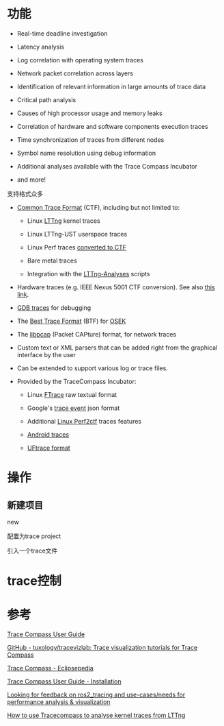 # 功能

- Real-time deadline investigation

- Latency analysis

- Log correlation with operating system traces

- Network packet correlation across layers

- Identification of relevant information in large amounts of trace data

- Critical path analysis

- Causes of high processor usage and memory leaks

- Correlation of hardware and software components execution traces

- Time synchronization of traces from different nodes

- Symbol name resolution using debug information

- Additional analyses available with the Trace Compass Incubator

- and more!

支持格式众多

- [Common Trace Format](http://diamon.org/ctf) (CTF), including but not limited to:

  - Linux [LTTng](https://lttng.org/) kernel traces

  - Linux LTTng-UST userspace traces

  - Linux Perf traces [converted to CTF](https://lwn.net/Articles/634333/)

  - Bare metal traces

  - Integration with the [LTTng-Analyses](https://github.com/lttng/lttng-analyses) scripts

- Hardware traces (e.g. IEEE Nexus 5001 CTF conversion). See also [this link](http://www.multicore-association.org/workgroup/tiwg.php).

- [GDB traces](https://sourceware.org/gdb/onlinedocs/gdb/Tracepoints.html) for debugging

- The [Best Trace Format](https://wiki.eclipse.org/images/e/e6/TA_BTF_Specification_2.1.3_Eclipse_Auto_IWG.pdf) (BTF) for [OSEK](http://en.wikipedia.org/wiki/OSEK)

- The [libpcap](http://wiki.wireshark.org/Development/LibpcapFileFormat) (Packet CAPture) format, for network traces

- Custom text or XML parsers that can be added right from the graphical interface by the user

- Can be extended to support various log or trace files.

- Provided by the TraceCompass Incubator:

  - Linux [FTrace](http://archive.eclipse.org/tracecompass.incubator/doc/org.eclipse.tracecompass.incubator.ftrace.doc.user/User-Guide.html) raw textual format

  - Google's [trace event](https://docs.google.com/document/d/1CvAClvFfyA5R-PhYUmn5OOQtYMH4h6I0nSsKchNAySU/preview#!) json format

  - Additional [Linux Perf2ctf](http://archive.eclipse.org/tracecompass.incubator/doc/org.eclipse.tracecompass.incubator.perf.profiling.doc.user/User-Guide.html) traces features

  - [Android traces](http://archive.eclipse.org/tracecompass.incubator/doc/org.eclipse.tracecompass.incubator.atrace.doc.user/User-Guide.html)

  - [UFtrace format](http://archive.eclipse.org/tracecompass.incubator/doc/org.eclipse.tracecompass.incubator.uftrace.doc.user/User-Guide.html)

# 操作

## 新建项目

new

配置为trace project

引入一个trace文件

# trace控制

# 参考

[Trace Compass User Guide](https://archive.eclipse.org/tracecompass/doc/stable/org.eclipse.tracecompass.doc.user/User-Guide.html)

[GitHub - tuxology/tracevizlab: Trace visualization tutorials for Trace Compass](https://github.com/tuxology/tracevizlab)

[Trace Compass - Eclipsepedia](https://wiki.eclipse.org/Trace_Compass)

[Trace Compass User Guide - Installation](https://archive.eclipse.org/tracecompass/doc/stable/org.eclipse.tracecompass.doc.user/Installation.html#Trace_Compass_Plug-ins)

[Looking for feedback on ros2_tracing and use-cases/needs for performance analysis & visualization](https://discourse.ros.org/t/looking-for-feedback-on-ros2-tracing-and-use-cases-needs-for-performance-analysis-visualization/18720)

[How to use Tracecompass to analyse kernel traces from LTTng](https://www.codethink.co.uk/articles/2020/how-to-use-tracecompass-to-analyse-kernel-traces-from-lttng/)
